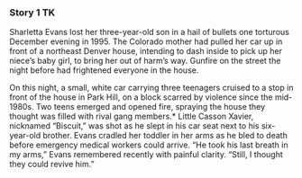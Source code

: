 ### Story 1 TK

Sharletta Evans lost her three-year-old son in a hail of bullets one torturous December evening in 1995. The Colorado mother had pulled her car up in front of a northeast Denver house, intending to dash inside to pick up her niece’s baby girl, to bring her out of harm’s way. Gunfire on the street the night before had frightened everyone in the house.

On this night, a small, white car carrying three teenagers cruised to a stop in front of the house in Park Hill, on a block scarred by violence since the mid-1980s. Two teens emerged and opened fire, spraying the house they thought was filled with rival gang members.* Little Casson Xavier, nicknamed “Biscuit,” was shot as he slept in his car seat next to his six-year-old brother. Evans cradled her toddler in her arms as he bled to death before emergency medical workers could arrive. “He took his last breath in my arms,” Evans remembered recently with painful clarity. “Still, I thought they could revive him.”